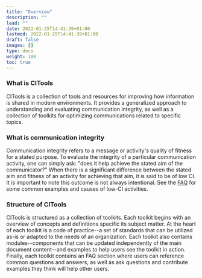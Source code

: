 ```yaml
---
title: "Overview"
description: ""
lead: ""
date: 2022-01-25T14:41:39+01:00
lastmod: 2022-01-25T14:41:39+01:00
draft: false
images: []
type: docs
weight: 100
toc: true
---
```


### What is CITools
CITools is a collection of tools and resources for improving how information is shared in modern environments. It provides a generalized approach to understanding and evaluating communication integrity, as well as a collection of toolkits for optimizing communications related to specific topics.

### What is communication integrity
Communication integrity refers to a message or activity's quality of fitness for a stated purpose. To evaluate the integrity of a particular communication activity, one can simply ask: "does it help achieve the stated aim of the communicator?" When there is a significant difference between the stated aim and fitness of an activity for achieving that aim, it is said to be of low CI. It is important to note this outcome is not always intentional. See the [FAQ](/about/faq) for some common examples and causes of low-CI activities.

### Structure of CITools
CITools is structured as a collection of toolkits. Each toolkit begins with an overview of concepts and definitions specific its subject matter. At the heart of each toolkit is a code of practice--a set of standards that can be utilized as-is or adapted to the needs of an organization. Each toolkit also contains modules--components that can be updated independently of the main document content--and examples to help users see the toolkit in action. Finally, each toolkit contains an FAQ section where users can reference common questions and answers, as well as ask questions and contribute examples they think will help other users.

